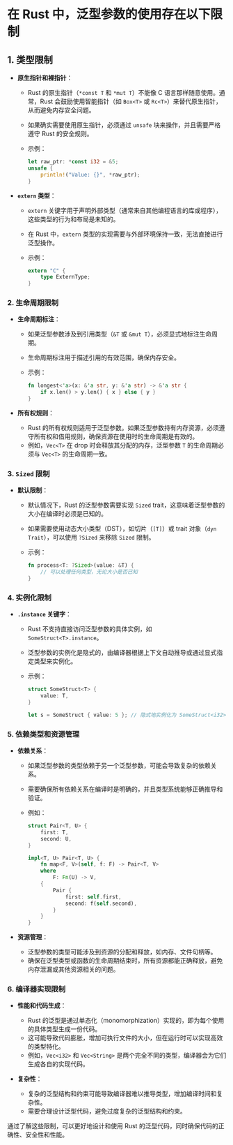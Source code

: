 # 在 Rust 中，泛型参数的使用存在以下限制

## 1. **类型限制**

- **原生指针和裸指针**：

  - Rust 的原生指针（`*const T` 和 `*mut T`）不能像 C 语言那样随意使用。通常，Rust 会鼓励使用智能指针（如 `Box<T>` 或 `Rc<T>`）来替代原生指针，从而避免内存安全问题。
  - 如果确实需要使用原生指针，必须通过 `unsafe` 块来操作，并且需要严格遵守 Rust 的安全规则。
  - 示例：

       ```rust
       let raw_ptr: *const i32 = &5;
       unsafe {
           println!("Value: {}", *raw_ptr);
       }
       ```

- **`extern` 类型**：
  - `extern` 关键字用于声明外部类型（通常来自其他编程语言的库或程序），这些类型的行为和布局是未知的。
  - 在 Rust 中，`extern` 类型的实现需要与外部环境保持一致，无法直接进行泛型操作。
  - 示例：
  
       ```rust
       extern "C" {
           type ExternType;
       }
       ```

### 2. **生命周期限制**

- **生命周期标注**：
  - 如果泛型参数涉及到引用类型（`&T` 或 `&mut T`），必须显式地标注生命周期。
  - 生命周期标注用于描述引用的有效范围，确保内存安全。
  - 示例：
  
       ```rust
       fn longest<'a>(x: &'a str, y: &'a str) -> &'a str {
           if x.len() > y.len() { x } else { y }
       }
       ```

- **所有权规则**：
  - Rust 的所有权规则适用于泛型参数。如果泛型参数持有内存资源，必须遵守所有权和借用规则，确保资源在使用时的生命周期是有效的。
  - 例如，`Vec<T>` 在 drop 时会释放其分配的内存，泛型参数 `T` 的生命周期必须与 `Vec<T>` 的生命周期一致。

### 3. **`Sized` 限制**

- **默认限制**：
  - 默认情况下，Rust 的泛型参数需要实现 `Sized` trait，这意味着泛型参数的大小在编译时必须是已知的。
  - 如果需要使用动态大小类型（DST），如切片（`[T]`）或 trait 对象（`dyn Trait`），可以使用 `?Sized` 来移除 `Sized` 限制。
  - 示例：

       ```rust
       fn process<T: ?Sized>(value: &T) {
           // 可以处理任何类型，无论大小是否已知
       }
       ```

### 4. **实例化限制**

- **`.instance` 关键字**：
  - Rust 不支持直接访问泛型参数的具体实例，如 `SomeStruct<T>.instance`。
  - 泛型参数的实例化是隐式的，由编译器根据上下文自动推导或通过显式指定类型来实例化。
  - 示例：
  
       ```rust
       struct SomeStruct<T> {
           value: T,
       }

       let s = SomeStruct { value: 5 }; // 隐式地实例化为 SomeStruct<i32>
       ```

### 5. **依赖类型和资源管理**

- **依赖关系**：
  - 如果泛型参数的类型依赖于另一个泛型参数，可能会导致复杂的依赖关系。
  - 需要确保所有依赖关系在编译时是明确的，并且类型系统能够正确推导和验证。
  - 例如：

       ```rust
       struct Pair<T, U> {
           first: T,
           second: U,
       }

       impl<T, U> Pair<T, U> {
           fn map<F, V>(self, f: F) -> Pair<T, V>
           where
               F: Fn(U) -> V,
           {
               Pair {
                   first: self.first,
                   second: f(self.second),
               }
           }
       }
       ```

- **资源管理**：
  - 泛型参数的类型可能涉及到资源的分配和释放，如内存、文件句柄等。
  - 确保在泛型类型或函数的生命周期结束时，所有资源都能正确释放，避免内存泄漏或其他资源相关的问题。

### 6. **编译器实现限制**

- **性能和代码生成**：

  - Rust 的泛型是通过单态化（monomorphization）实现的，即为每个使用的具体类型生成一份代码。
  - 这可能导致代码膨胀，增加可执行文件的大小，但在运行时可以实现高效的类型特化。
  - 例如，`Vec<i32>` 和 `Vec<String>` 是两个完全不同的类型，编译器会为它们生成各自的实现代码。

- **复杂性**：

  - 复杂的泛型结构和约束可能导致编译器难以推导类型，增加编译时间和复杂性。
  - 需要合理设计泛型代码，避免过度复杂的泛型结构和约束。

通过了解这些限制，可以更好地设计和使用 Rust 的泛型代码，同时确保代码的正确性、安全性和性能。
